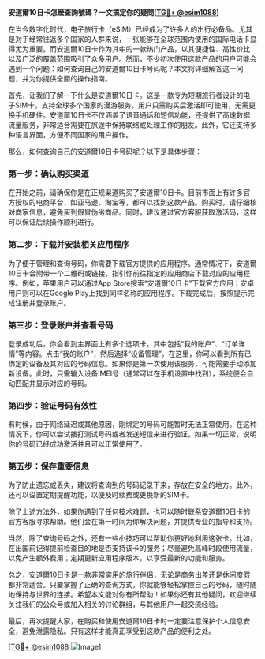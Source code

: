 **安道爾10日卡怎麽查詢號碼？一文搞定你的疑問[[TG💪+ @esim1088](https://t.me/s/esim1088)]**

在当今数字化时代，电子旅行卡（eSIM）已经成为了许多人的出行必备品。尤其是对于经常往返多个国家的人群来说，一张能够在全球范围内使用的国际电话卡显得尤为重要。而安道爾10日卡作为其中的一款热门产品，以其便捷性、高性价比以及广泛的覆盖范围吸引了众多用户。然而，不少初次使用这款产品的用户可能会遇到一个问题：如何查询自己的安道爾10日卡号码呢？本文将详细解答这一问题，并为你提供全面的操作指南。

首先，让我们了解一下什么是安道爾10日卡。这是一款专为短期旅行者设计的电子SIM卡，支持全球多个国家的漫游服务。用户只需购买后激活即可使用，无需更换手机硬件。安道爾10日卡不仅涵盖了语音通话和短信功能，还提供了高速数据流量服务，非常适合需要在旅途中保持联络或处理工作的朋友。此外，它还支持多种语言界面，方便不同国家的用户操作。

那么，如何查询自己的安道爾10日卡号码呢？以下是具体步骤：

### **第一步：确认购买渠道**
在开始之前，请确保你是在正规渠道购买了安道爾10日卡。目前市面上有许多官方授权的电商平台，如亚马逊、淘宝等，都可以找到这款产品。购买时，请仔细核对商家信息，避免买到假冒伪劣商品。同时，建议通过官方客服获取激活码，这样可以保证后续操作顺利进行。

### **第二步：下载并安装相关应用程序**
为了便于管理和查询号码，你需要下载官方提供的应用程序。通常情况下，安道爾10日卡会附带一个二维码或链接，指引你前往指定的应用商店下载对应的应用程序。例如，苹果用户可以通过App Store搜索“安道爾10日卡”下载官方应用；安卓用户则可以在Google Play上找到同样名称的应用程序。下载完成后，按照提示完成注册并登录账户。

### **第三步：登录账户并查看号码**
登录成功后，你会看到主界面上有多个选项卡，其中包括“我的账户”、“订单详情”等内容。点击“我的账户”，然后选择“设备管理”。在这里，你可以看到所有已绑定的设备及其对应的号码信息。如果你是第一次使用该服务，可能需要手动添加新设备。此时，只需输入设备IMEI号（通常可以在手机设置中找到），系统便会自动匹配并显示对应的号码。

### **第四步：验证号码有效性**
有时候，由于网络延迟或其他原因，刚绑定的号码可能暂时无法正常使用。在这种情况下，你可以尝试拨打测试号码或者发送短信来进行验证。如果一切正常，说明你的号码已经成功激活并且可以正常使用了。

### **第五步：保存重要信息**
为了防止遗忘或丢失，建议将查询到的号码记录下来，存放在安全的地方。此外，还可以设置定期提醒功能，以便及时续费或更换新的SIM卡。

除了上述方法外，如果你遇到了任何技术难题，也可以随时联系安道爾10日卡的官方客服寻求帮助。他们会在第一时间为你解决问题，并提供专业的指导和支持。

当然，除了查询号码之外，还有一些小技巧可以帮助你更好地利用这张卡。比如，在出国前记得提前检查目的地是否支持该卡的服务；尽量避免高峰时段使用流量，以免产生额外费用；定期更新应用程序版本，以享受最新的功能和服务。

总之，安道爾10日卡是一款非常实用的旅行伴侣，无论是商务出差还是休闲度假都非常适合。只要掌握了正确的查询方式，你就能够轻松掌控自己的号码，随时随地保持与世界的连接。希望本文能对你有所帮助！如果你还有其他疑问，欢迎继续关注我们的公众号或加入相关的讨论群组，与其他用户一起交流经验。

最后，再次提醒大家，在购买和使用安道爾10日卡时一定要注意保护个人信息安全，避免泄露隐私。只有这样才能真正享受到这款产品的便利之处。

[[TG💪+ @esim1088](https://t.me/s/esim1088) ![Image](https://i.postimg.cc/4NQfJmqS/Snipaste-2025-05-13-00-14-12.png)]
